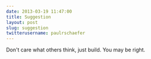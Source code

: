 ```yaml
---
date: 2013-03-19 11:47:00
title: Suggestion
layout: post
slug: suggestion
twitterusername: paulrschaefer 
---
```


Don't care what others think, just build. You may be right.